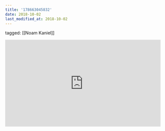 ```yaml
---
title: '178663045832'
date: 2018-10-02
last_modified_at: 2018-10-02
---
```

tagged: [[Noam Kaniel]]
<iframe allow="accelerometer; autoplay; clipboard-write; encrypted-media; gyroscope; picture-in-picture" allowfullscreen="" frameborder="0" height="281" id="youtube_iframe" src="https://www.youtube.com/embed/kq5Y_ogiyi0?feature=oembed&amp;enablejsapi=1&amp;origin=https://safe.txmblr.com&amp;wmode=opaque" width="500"></iframe>